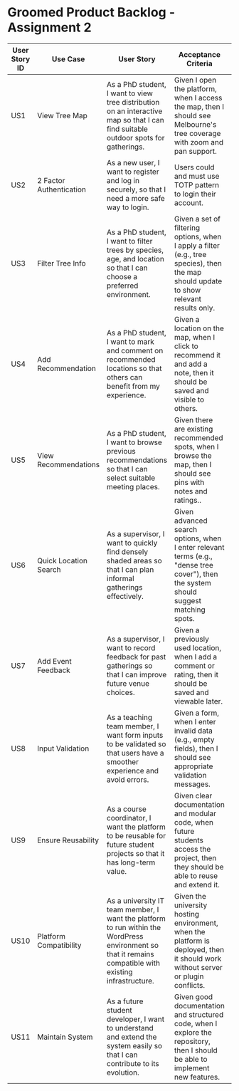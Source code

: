 # Groomed Product Backlog - Assignment 2

| User Story ID | Use Case | User Story | Acceptance Criteria | Priority | Estimation (SP) | User Story Description | Dependencies | Notes |
|--|----------|-----------|---------------------|----------|-----------------|------------------------|--------------|-------|
| US1 |View Tree Map |As a PhD student, I want to view tree distribution on an interactive map so that I can find suitable outdoor spots for gatherings. | Given I open the platform, when I access the map, then I should see Melbourne's tree coverage with zoom and pan support. | Must-have | 13 | Displays tree data from the city dataset on a visual, interactive map using mapping tools. | Tree dataset, Map API | Recommended to use Leaflet or Google Maps. Ensure performance with large data. |
| US2 |2 Factor Authentication |As a new user, I want to register and log in securely, so that I need a more safe way to login.| Users could and must use TOTP pattern to login their account. | Must-have | 5 |Add tool to complete 2 factor authentication| Depends on US1 | Should support some apps to help users to login.|
| US3 |Filter Tree Info |As a PhD student, I want to filter trees by species, age, and location so that I can choose a preferred environment.| Given a set of filtering options, when I apply a filter (e.g., tree species), then the map should update to show relevant results only.| Must-have | 5 |Provides multi-condition filters for species, age, location, and life expectancy.| Depends on US1 | Should support multi-select filters; test for performance with large datasets.|
| US4 | Add Recommendation | As a PhD student, I want to mark and comment on recommended locations so that others can benefit from my experience.| Given a location on the map, when I click to recommend it and add a note, then it should be saved and visible to others.| Must-have | 21 | Adds ability to pin locations with comments and tag as "recommended spots".| Requires interactive map from US1 | Needs basic user identification (e.g., WordPress login).|
| US5 | View Recommendations | As a PhD student, I want to browse previous recommendations so that I can select suitable meeting places.| Given there are existing recommended spots, when I browse the map, then I should see pins with notes and ratings..| Should-have | 5 | Displays user-submitted recommendations with optional filters..| Depends on US4 | Pagination or clustering may be used to manage dense map data.|
| US6 | Quick Location Search | As a supervisor, I want to quickly find densely shaded areas so that I can plan informal gatherings effectively.| Given advanced search options, when I enter relevant terms (e.g., "dense tree cover"), then the system should suggest matching spots.| Must-have | 5 | Adds keyword or density-based ranking to location selection.| Needs structured tree data and index | Can reuse filtering logic from US02.|
| US7 | Add Event Feedback | As a supervisor, I want to record feedback for past gatherings so that I can improve future venue choices.| Given a previously used location, when I add a comment or rating, then it should be saved and viewable later. |Should-have | 5 | Allows adding structured feedback to previously selected locations. | Depends on US4 | Could use simple rating system and predefined tags. |
| US8 | Input Validation | As a teaching team member, I want form inputs to be validated so that users have a smoother experience and avoid errors.| Given a form, when I enter invalid data (e.g., empty fields), then I should see appropriate validation messages.| Could-have | 3 | Adds front-end validation for forms (e.g., required fields, correct format).| Depends on relevant forms being developed | Can utilize HTML5 validation and WordPress plugins.|
| US9 | Ensure Reusability | As a course coordinator, I want the platform to be reusable for future student projects so that it has long-term value.| Given clear documentation and modular code, when future students access the project, then they should be able to reuse and extend it.| Should-have | 5 | Emphasizes maintainability, clean architecture, and documentation.| None | Encourage modular code structure, readable components, and inline comments.|
| US10 | Platform Compatibility | As a university IT team member, I want the platform to run within the WordPress environment so that it remains compatible with existing infrastructure.| Given the university hosting environment, when the platform is deployed, then it should work without server or plugin conflicts.| Must-have | 3 | Ensures compatibility with WordPress stack and plugins.| Hosting provided by university | Avoid use of custom servers or third-party plugins outside university IT approval.|
| US11 | Maintain System | As a future student developer, I want to understand and extend the system easily so that I can contribute to its evolution.| Given good documentation and structured code, when I explore the repository, then I should be able to implement new features.| Should-have | 3 | Encourages developer-focused practices such as README, comments, and simple onboarding.| None| Should include deployment instructions and module-level documentation.|

